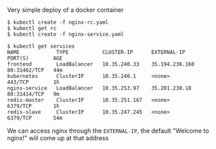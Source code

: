 Very simple deploy of a docker container

```
$ kubectl create -f nginx-rc.yaml
$ kubectl get rc
$ kubectl create -f nginx-service.yaml
```

```
$ kubectl get services
NAME            TYPE           CLUSTER-IP      EXTERNAL-IP      PORT(S)        AGE
frontend        LoadBalancer   10.35.240.33    35.194.236.160   80:31462/TCP   44m
kubernetes      ClusterIP      10.35.240.1     <none>           443/TCP        1h
nginx-service   LoadBalancer   10.35.253.97    35.201.230.18    80:31414/TCP   9m
redis-master    ClusterIP      10.35.251.167   <none>           6379/TCP       1h
redis-slave     ClusterIP      10.35.247.245   <none>           6379/TCP       54m
```

We can access nginx through the `EXTERNAL-IP`, the default "Welcome to nginx!" will come up at that address